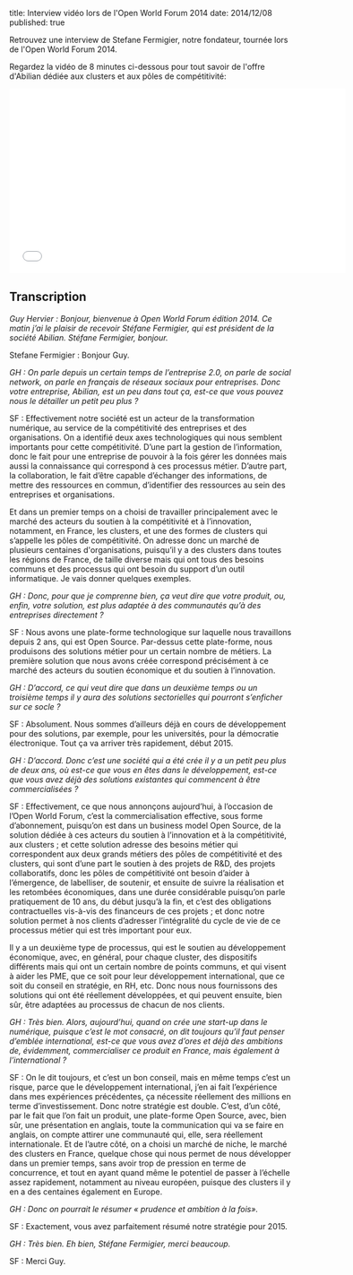 title: Interview vidéo lors de l'Open World Forum 2014
date: 2014/12/08
published: true

Retrouvez une interview de Stefane Fermigier, notre fondateur, tournée lors
de l'Open World Forum 2014.

Regardez la vidéo de 8 minutes ci-dessous pour tout savoir de l'offre d'Abilian dédiée aux clusters et aux pôles de compétitivité:

<iframe src="//fast.wistia.net/embed/iframe/mf3m5hwo8v?videoFoam=true" allowtransparency="true" frameborder="0" scrolling="no" class="wistia_embed" name="wistia_embed" allowfullscreen mozallowfullscreen webkitallowfullscreen oallowfullscreen msallowfullscreen width="600" height="330"></iframe><script src="//fast.wistia.net/assets/external/iframe-api-v1.js"></script>

## Transcription

*Guy Hervier : Bonjour, bienvenue à Open World Forum édition 2014. Ce matin j’ai le plaisir de recevoir Stéfane Fermigier, qui est président de la société Abilian. Stéfane Fermigier, bonjour.*

Stefane Fermigier : Bonjour Guy.

*GH : On parle depuis un certain temps de l’entreprise 2.0, on parle de social network, on parle en français de réseaux sociaux pour entreprises. Donc votre entreprise, Abilian, est un peu dans tout ça, est-ce que vous pouvez nous le détailler un petit peu plus ?*

SF : Effectivement notre société est un acteur de la transformation numérique, au service de la compétitivité des entreprises et des organisations. On a identifié deux axes technologiques qui nous semblent importants pour cette compétitivité. D’une part la gestion de l’information, donc le fait pour une entreprise de pouvoir à la fois gérer les données mais aussi la connaissance qui correspond à ces processus métier. D’autre part, la collaboration, le fait d’être capable d’échanger des informations, de mettre des ressources en commun, d’identifier des ressources au sein des entreprises et organisations. 

Et dans un premier temps on a choisi de travailler principalement avec le marché des acteurs du soutien à la compétitivité et à l’innovation, notamment, en France, les clusters, et une des formes de clusters qui s’appelle les pôles de compétitivité. On adresse donc un marché de plusieurs centaines d'organisations, puisqu’il y a des clusters dans toutes les régions de France, de taille diverse mais qui ont tous des besoins communs et des processus qui ont besoin du support d’un outil informatique. Je vais donner quelques exemples.

*GH : Donc, pour que je comprenne bien, ça veut dire que votre produit, ou, enfin, votre solution, est plus adaptée à des communautés qu’à des entreprises directement ?*

SF : Nous avons une plate-forme technologique sur laquelle nous travaillons depuis 2 ans, qui est Open Source. Par-dessus cette plate-forme, nous produisons des solutions métier pour un certain nombre de métiers. La première solution que nous avons créée correspond précisément à ce marché des acteurs du soutien économique et du soutien à l’innovation. 

*GH : D’accord, ce qui veut dire que dans un deuxième temps ou un troisième temps il y aura des solutions sectorielles qui pourront s’enficher sur ce socle ?*

SF : Absolument. Nous sommes d’ailleurs déjà en cours de développement pour des solutions, par exemple, pour les universités, pour la démocratie électronique. Tout ça va arriver très rapidement, début 2015. 

*GH : D’accord. Donc c’est une société qui a été crée il y a un petit peu plus de deux ans, où est-ce que vous en êtes dans le développement, est-ce que vous avez déjà des solutions existantes qui commencent à être commercialisées ?*

SF : Effectivement, ce que nous annonçons aujourd’hui, à l’occasion de l’Open World Forum, c’est la commercialisation effective, sous forme d’abonnement, puisqu’on est dans un business model Open Source, de la solution dédiée à ces acteurs du soutien à l’innovation et à la compétitivité, aux clusters ; et cette solution adresse des besoins métier qui correspondent aux deux grands métiers des pôles de compétitivité et des clusters, qui sont d’une part le soutien à des projets de R&D, des projets collaboratifs, donc les pôles de compétitivité ont besoin d’aider à l’émergence, de labelliser, de soutenir, et ensuite de suivre la réalisation et les retombées économiques, dans une durée considérable puisqu’on parle pratiquement de 10 ans, du début jusqu’à la fin, et c’est des obligations contractuelles vis-à-vis  des financeurs de ces projets ; et donc notre solution permet à nos clients d’adresser l’intégralité du cycle de vie de ce processus métier qui est très important pour eux. 

Il y a un deuxième type de processus, qui est le soutien au développement économique, avec, en général, pour chaque cluster, des dispositifs différents mais qui ont un certain nombre de points communs, et qui visent à aider les PME, que ce soit pour leur développement international, que ce soit du conseil en stratégie, en RH, etc. Donc nous nous fournissons des solutions qui ont été réellement développées, et qui peuvent ensuite, bien sûr, être adaptées au processus de chacun de nos clients. 

*GH : Très bien. Alors, aujourd’hui, quand on crée une start-up dans le numérique, puisque c’est le mot consacré, on dit toujours qu’il faut penser d’emblée international, est-ce que vous avez d’ores et déjà des ambitions de, évidemment, commercialiser ce produit en France, mais également à l’international ?*

SF : On le dit toujours, et c’est un bon conseil, mais en même temps c’est un risque, parce que le développement international, j’en ai fait l’expérience dans mes expériences précédentes, ça nécessite réellement des millions en terme d’investissement. Donc notre stratégie est double. C’est, d’un côté, par le fait que l’on fait un produit, une plate-forme Open Source, avec, bien sûr, une présentation en anglais, toute la communication qui va se faire en anglais, on compte attirer une communauté qui, elle, sera réellement internationale. Et de l’autre côté, on a choisi un marché de niche, le marché des clusters en France, quelque chose qui nous permet de nous développer dans un premier temps, sans avoir trop de pression en terme de concurrence, et tout en ayant quand même le potentiel de passer à l’échelle assez rapidement, notamment au niveau européen, puisque des clusters il y en a des centaines également en Europe. 

*GH : Donc on pourrait le résumer « prudence et ambition à la fois».*

SF : Exactement, vous avez parfaitement résumé notre stratégie pour 2015.

*GH : Très bien. Eh bien, Stéfane Fermigier, merci beaucoup.*

SF : Merci Guy.
